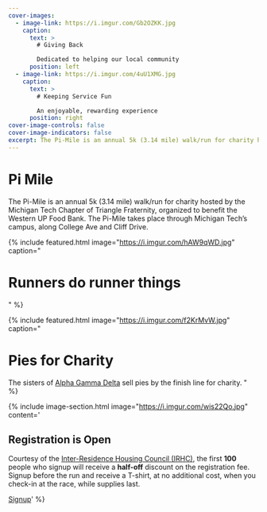 ```yaml
---
cover-images:
  - image-link: https://i.imgur.com/Gb2OZKK.jpg
    caption:
      text: >
        # Giving Back

        Dedicated to helping our local community
      position: left
  - image-link: https://i.imgur.com/4uU1XMG.jpg
    caption:
      text: >
        # Keeping Service Fun

        An enjoyable, rewarding experience
      position: right
cover-image-controls: false
cover-image-indicators: false
excerpt: The Pi-Mile is an annual 5k (3.14 mile) walk/run for charity hosted by the Michigan Tech Chapter of Triangle Fraternity, organized to benefit the Western UP Food Bank. The Pi-Mile takes place through Michigan Tech’s campus, along College Ave and Cliff Drive.
---
```


# Pi Mile

The Pi-Mile is an annual 5k (3.14 mile) walk/run for charity hosted by the Michigan Tech Chapter of Triangle Fraternity, organized to benefit the Western UP Food Bank. The Pi-Mile takes place through Michigan Tech’s campus, along College Ave and Cliff Drive.

{% include featured.html image="https://i.imgur.com/hAW9qWD.jpg" caption="
# Runners do runner things
" %}

{% include featured.html image="https://i.imgur.com/f2KrMvW.jpg" caption="
# Pies for Charity

The sisters of [Alpha Gamma Delta](https://www.involvement.mtu.edu/organization/alpha-gamma-delta) sell pies by the finish line for charity.
" %}

{% include image-section.html image="https://i.imgur.com/wis22Qo.jpg" content='
## Registration is Open

Courtesy of the [Inter-Residence Housing Council (IRHC)](https://www.involvement.mtu.edu/organization/IRHC), the first **100** people who signup will receive a **half-off** discount on the registration fee. Signup before the run and receive a T-shirt, at no additional cost, when you check-in at the race, while supplies last.

<a class="btn btn-primary" href="https://docs.google.com/forms/d/e/1FAIpQLSfGi84BaxRd-pEH-Gh9f9PQNTwv2DryU3lhtg-jonIrt3UYWQ/viewform" role="button">Signup</a>' %}
